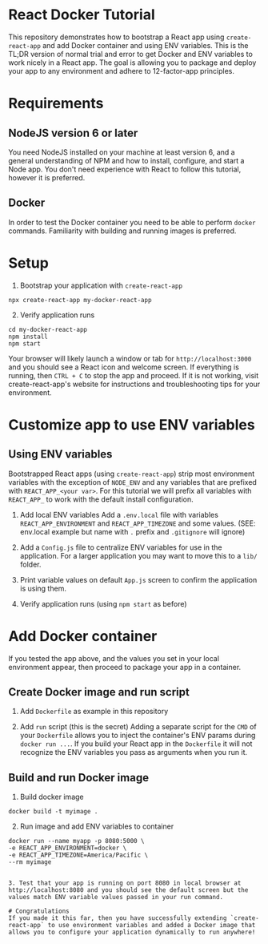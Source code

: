 # React Docker Tutorial
This repository demonstrates how to bootstrap a React app using `create-react-app` and add  Docker container and using ENV variables. This is the TL;DR version of normal trial and error to get Docker and ENV variables to work nicely in a React app. The goal is allowing you to package and deploy your app to any environment and adhere to 12-factor-app principles.

# Requirements
## NodeJS version 6 or later
You need NodeJS installed on your machine at least version 6, and a general understanding of NPM and how to install, configure, and start a Node app. You don't need experience with React to follow this tutorial, however it is preferred.

## Docker
In order to test the Docker container you need to be able to perform `docker` commands. Familiarity with building and running images is preferred.

# Setup
1. Bootstrap your application with `create-react-app`
```
npx create-react-app my-docker-react-app
```

2. Verify application runs
```
cd my-docker-react-app
npm install
npm start
```

Your browser will likely launch a window or tab for `http://localhost:3000` and you should see a React icon and welcome screen. If everything is running, then `CTRL + C` to stop the app and proceed. If it is not working, visit create-react-app's website for instructions and troubleshooting tips for your environment.

# Customize app to use ENV variables
## Using ENV variables
Bootstrapped React apps (using `create-react-app`) strip most environment variables with the exception of `NODE_ENV` and any variables that are prefixed with `REACT_APP_<your var>`. For this tutorial we will prefix all variables with `REACT_APP_` to work with the default install configuration.

1. Add local ENV variables
Add a `.env.local` file with variables `REACT_APP_ENVIRONMENT` and `REACT_APP_TIMEZONE` and some values. (SEE: env.local example but name with `.` prefix and `.gitignore` will ignore)

2. Add a `Config.js` file to centralize ENV variables for use in the application. For a larger application you may want to move this to a `lib/` folder.

3. Print variable values on default `App.js` screen to confirm the application is using them.

4. Verify application runs (using `npm start` as before)

# Add Docker container
If you tested the app above, and the values you set in your local environment appear, then proceed to package your app in a container.

## Create Docker image and run script
1. Add `Dockerfile` as example in this repository

2. Add `run` script (this is the secret)
Adding a separate script for the `CMD` of your `Dockerfile` allows you to inject the container's ENV params during `docker run ...`. If you build your React app in the `Dockerfile` it will not recognize the ENV variables you pass as arguments when you run it.

## Build and run Docker image
1. Build docker image
```
docker build -t myimage .
```

2. Run image and add ENV variables to container
```
docker run --name myapp -p 8080:5000 \
-e REACT_APP_ENVIRONMENT=docker \
-e REACT_APP_TIMEZONE=America/Pacific \
--rm myimage
```
```

3. Test that your app is running on port 8080 in local browser at http://localhost:8080 and you should see the default screen but the values match ENV variable values passed in your run command.

# Congratulations
If you made it this far, then you have successfully extending `create-react-app` to use environment variables and added a Docker image that allows you to configure your application dynamically to run anywhere!
